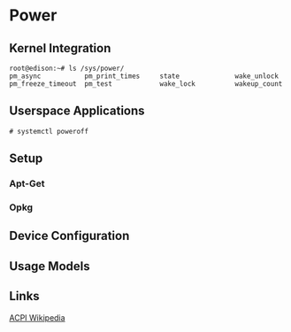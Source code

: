 Power
==

## Kernel Integration

    root@edison:~# ls /sys/power/
    pm_async           pm_print_times     state              wake_unlock
    pm_freeze_timeout  pm_test            wake_lock          wakeup_count

## Userspace Applications

    # systemctl poweroff

## Setup
### Apt-Get
### Opkg
## Device Configuration
## Usage Models
## Links

[ACPI Wikipedia](https://en.wikipedia.org/wiki/Advanced_Configuration_and_Power_Interface)